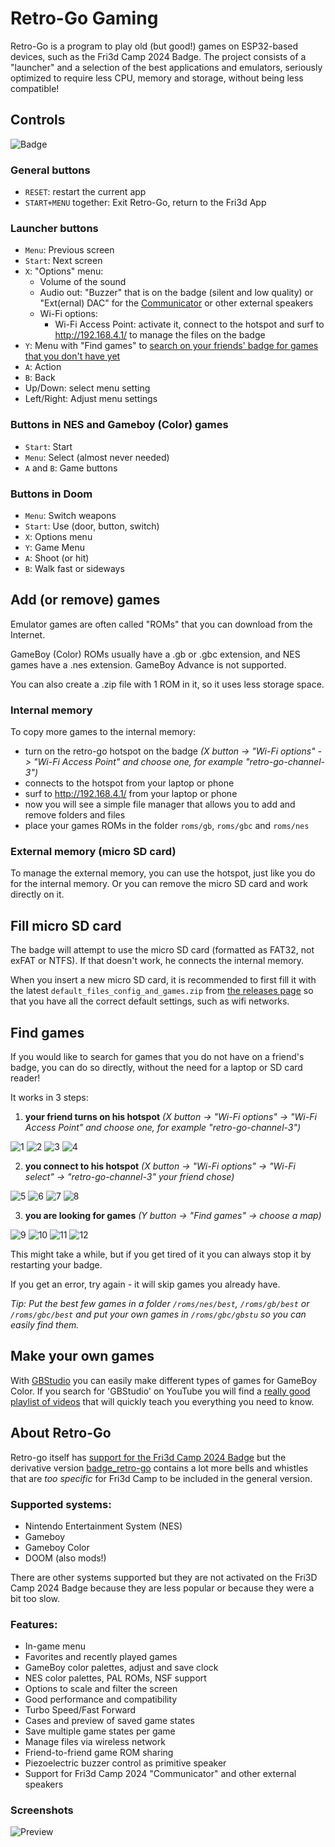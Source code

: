 # Retro-Go Gaming

Retro-Go is a program to play old (but good!) games on ESP32-based devices, such as the Fri3d Camp 2024 Badge.
The project consists of a "launcher" and a selection of the best applications and emulators, seriously optimized to require less CPU, memory and storage, without being less compatible!

## Controls

![Badge](Badge_Front.png)

### General buttons

- `RESET`: restart the current app
- `START+MENU` together: Exit Retro-Go, return to the Fri3d App

### Launcher buttons

- `Menu`: Previous screen
- `Start`: Next screen
- `X`: "Options" menu:
	- Volume of the sound
	- Audio out: "Buzzer" that is on the badge (silent and low quality) or "Ext(ernal) DAC" for the [Communicator](../communicator/) or other external speakers
	- Wi-Fi options:
		- Wi-Fi Access Point: activate it, connect to the hotspot and surf to http://192.168.4.1/ to manage the files on the badge
- `Y`: Menu with "Find games" to [search on your friends' badge for games that you don't have yet](#find-games)
- `A`: Action
- `B`: Back
- Up/Down: select menu setting
- Left/Right: Adjust menu settings

### Buttons in NES and Gameboy (Color) games

- `Start`: Start
- `Menu`: Select (almost never needed)
- `A` and `B`: Game buttons

### Buttons in Doom

- `Menu`: Switch weapons
- `Start`: Use (door, button, switch)
- `X`: Options menu
- `Y`: Game Menu
- `A`: Shoot (or hit)
- `B`: Walk fast or sideways

## Add (or remove) games

Emulator games are often called "ROMs" that you can download from the Internet.

GameBoy (Color) ROMs usually have a .gb or .gbc extension, and NES games have a .nes extension.
GameBoy Advance is not supported.

You can also create a .zip file with 1 ROM in it, so it uses less storage space.

### Internal memory

To copy more games to the internal memory:

- turn on the retro-go hotspot on the badge *(X button -> "Wi-Fi options" -> "Wi-Fi Access Point" and choose one, for example "retro-go-channel-3")*
- connects to the hotspot from your laptop or phone
- surf to http://192.168.4.1/ from your laptop or phone
- now you will see a simple file manager that allows you to add and remove folders and files
- place your games ROMs in the folder `roms/gb`, `roms/gbc` and `roms/nes`

### External memory (micro SD card)

To manage the external memory, you can use the hotspot, just like you do for the internal memory.
Or you can remove the micro SD card and work directly on it.

## Fill micro SD card

The badge will attempt to use the micro SD card (formatted as FAT32, not exFAT or NTFS).
If that doesn't work, he connects the internal memory.

When you insert a new micro SD card, it is recommended to first fill it with the latest `default_files_config_and_games.zip` from [the releases page](https://github.com/Fri3dCamp/badge_retro-go/releases) so that you have all the correct default settings, such as wifi networks.

## Find games

If you would like to search for games that you do not have on a friend's badge, you can do so directly, without the need for a laptop or SD card reader!

It works in 3 steps:

1) **your friend turns on his hotspot** *(X button -> "Wi-Fi options" -> "Wi-Fi Access Point" and choose one, for example "retro-go-channel-3")*

![1](find-games/IMG_20240815_085800164_HDR.jpg)
![2](find-games/IMG_20240815_085813691.jpg)
![3](find-games/IMG_20240815_085830461_HDR.jpg)
![4](find-games/IMG_20240815_085843882.jpg)

2) **you connect to his hotspot** *(X button -> "Wi-Fi options" -> "Wi-Fi select" -> "retro-go-channel-3" your friend chose)*

![5](find-games/IMG_20240815_085935971_HDR.jpg)
![6](find-games/IMG_20240815_085945370_HDR.jpg)
![7](find-games/IMG_20240815_085955785_HDR.jpg)
![8](find-games/IMG_20240815_085955786.jpg)

3) **you are looking for games** *(Y button -> "Find games" -> choose a map)*

![9](find-games/IMG_20240815_090013986.jpg)
![10](find-games/IMG_20240815_090021780.jpg)
![11](find-games/IMG_20240815_090101521_HDR.jpg)
![12](find-games/IMG_20240815_090132268.jpg)

This might take a while, but if you get tired of it you can always stop it by restarting your badge.

If you get an error, try again - it will skip games you already have.

*Tip: Put the best few games in a folder `/roms/nes/best`, `/roms/gb/best` or `/roms/gbc/best` and put your own games in `/roms/gbc/gbstu` so you can easily find them.*

## Make your own games

With [GBStudio](https://www.gbstudio.dev/) you can easily make different types of games for GameBoy Color. If you search for 'GBStudio' on YouTube you will find a [really good playlist of videos](https://www.youtube.com/watch?v=hNXlV2tt7eE&list=PLmac3HPrav--Q4QKUVknwwMSNk1YECFKT) that will quickly teach you everything you need to know.

## About Retro-Go

Retro-go itself has [support for the Fri3d Camp 2024 Badge](https://github.com/ducalex/retro-go/tree/dev/components/retro-go/targets/fri3d-2024) but the derivative version [badge_retro-go](https://github.com/Fri3dCamp/badge_retro-go) contains a lot more bells and whistles that are *too specific* for Fri3d Camp to be included in the general version.

### Supported systems:

- Nintendo Entertainment System (NES)
- Gameboy
- Gameboy Color
- DOOM (also mods!)

There are other systems supported but they are not activated on the Fri3D Camp 2024 Badge because they are less popular or because they were a bit too slow.

### Features:
- In-game menu
- Favorites and recently played games
- GameBoy color palettes, adjust and save clock
- NES color palettes, PAL ROMs, NSF support
- Options to scale and filter the screen
- Good performance and compatibility
- Turbo Speed/Fast Forward
- Cases and preview of saved game states
- Save multiple game states per game
- Manage files via wireless network
- Friend-to-friend game ROM sharing
- Piezoelectric buzzer control as primitive speaker
- Support for Fri3d Camp 2024 "Communicator" and other external speakers

### Screenshots

![Preview](retro-go-preview.jpg)
